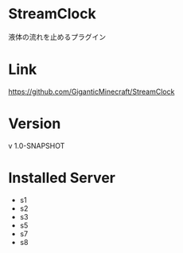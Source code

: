 # StreamClock
液体の流れを止めるプラグイン

# Link
https://github.com/GiganticMinecraft/StreamClock

# Version
v 1.0-SNAPSHOT

# Installed Server
- s1
- s2
- s3
- s5
- s7
- s8
